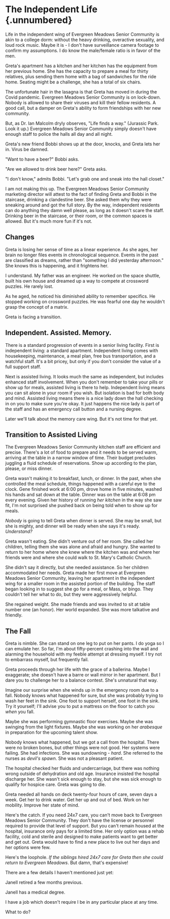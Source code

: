 # The Independent Life {.unnumbered}

Life in the independent wing of Evergreen Meadows Senior Community is akin to a college dorm: without the heavy drinking, overactive sexuality, and loud rock music. Maybe it is - I don't have surveillance camera footage to confirm my assumptions. I do know the male/female ratio is in favor of the men.

Greta's apartment has a kitchen and her kitchen has the equipment from her previous home. She has the capacity to prepare a meal for thirty relatives, plus sending them home with a bag of sandwiches for the ride home. Seating might be a challenge, she has a total of six chairs.

The unfortunate hair in the lasagna is that Greta has moved in during the Covid pandemic. Evergreen Meadows Senior Community is on lock-down. Nobody is allowed to share their viruses and kill their fellow residents. A good call, but a damper on Greta's ability to form friendships with her new community.

But, as Dr. Ian Malcolm dryly observes, "Life finds a way." (Jurassic Park. Look it up.) Evergreen Meadows Senior Community simply doesn't have enough staff to police the halls all day and all night.

Greta's new friend Bobbi shows up at the door, knocks, and Greta lets her in. Virus be damned.

"Want to have a beer?" Bobbi asks.

"Are we allowed to drink beer here?" Greta asks.

"I don't know," admits Bobbi. "Let's grab one and sneak into the hall closet."

I am not making this up. The Evergreen Meadows Senior Community marketing director will attest to the fact of finding Greta and Bobbi in the staircase, drinking a clandestine beer. She asked them why they were sneaking around and got the full story. By the way, independent residents can do anything they damn well please, as long as it doesn't scare the staff. Drinking beer in the staircase, or their room, or the common spaces is allowed. But it's much more fun if it's not.

## Changes

Greta is losing her sense of time as a linear experience. As she ages, her brain no longer files events in chronological sequence. Events in the past are classified as dreams, rather than "something I did yesterday afternoon." She knows this is happening, and it frightens her.

I understand. My father was an engineer. He worked on the space shuttle, built his own house and dreamed up a way to compete at crossword puzzles. He rarely lost.

As he aged, he noticed his diminished ability to remember specifics. He stopped working on crossword puzzles. He was fearful one day he wouldn't grasp the concept of a matrix.

Greta is facing a transition.

## Independent. Assisted. Memory.

There is a standard progression of events in a senior living facility. First is independent living: a standard apartment. Independent living comes with housekeeping, maintenance, a meal plan, free bus transportation, and a watchful staff. It's a bit pricey, but only if you don't consider the value of a full support staff.

Next is assisted living. It looks much the same as independent, but includes enhanced staff involvement. When you don't remember to take your pills or show up for meals, assisted living is there to help. Independent living means you can sit alone in your room if you wish. But isolation is bad for both body and mind. Assisted living means there is a nice lady down the hall checking in on you to make sure you're okay. It just happens the nice lady is part of the staff and has an emergency call button and a nursing degree.

Later we'll talk about the memory care wing. But it's not time for that yet.

## Transition to Assisted Living

The Evergreen Meadows Senior Community kitchen staff are efficient and precise. There's a lot of food to prepare and it needs to be served warm, arriving at the table in a narrow window of time. Their budget precludes juggling a fluid schedule of reservations. Show up according to the plan, please, or miss dinner.

Greta wasn't making it to breakfast, lunch, or dinner. In the past, when she controlled the meal schedule, things happened with a careful eye to the clock. Gene finished work at 6:00 pm, drove home in five minutes, washed his hands and sat down at the table. Dinner was on the table at 6:08 pm every evening. Given her history of running *her kitchen* in the way she saw fit, I'm not surprised she pushed back on being told when to show up for meals.

*Nobody* is going to tell Greta when dinner is served. She may be small, but she is mighty, and dinner will be ready when she says it's ready. *Understand?*

Greta wasn't eating. She didn't venture out of her room. She called her children, telling them she was alone and afraid and hungry. She wanted to return to her home where she knew where the kitchen was and where her friends were and where she could walk to St. Mary's Catholic Church.

She didn't say it directly, but she needed assistance. So her children accommodated her needs. Greta made her first move at Evergreen Meadows Senior Community, leaving her apartment in the independent wing for a smaller room in the assisted portion of the building. The staff began looking in to suggest she go for a meal, or Mass, or bingo. They couldn't tell her what to do, but they were aggressively helpful.

She regained weight. She made friends and was invited to sit at table number one (an honor). Her world expanded. She was more talkative and friendly.

## The Fall

Greta is nimble. She can stand on one leg to put on her pants. I do yoga so I can emulate her. So far, I'm about fifty-percent crashing into the wall and alarming the household with my feeble attempt at dressing myself. I try not to embarrass myself, but frequently fail.

Greta proceeds through her life with the grace of a ballerina. Maybe I exaggerate; she doesn't have a barre or wall mirror in her apartment. But I dare you to challenge her to a balance contest. She's unnatural that way.

Imagine our surprise when she winds up in the emergency room due to a fall. Nobody knows what happened for sure, but she was probably trying to wash her feet in the sink. One foot to support herself, one foot in the sink. Try it yourself; I'll advise you to put a mattress on the floor to catch you *when* you fall.

Maybe she was performing gymnastic floor exercises. Maybe she was swinging from the light fixtures. Maybe she was working on her *arabesque* in preparation for the upcoming talent show.

Nobody knows what happened, but we got a call from the hospital. There were no broken bones, but other things were not good. Her systems were failing. She had infections. She was sundowning - *hard*. She referred to the nurses as *devil's spawn*. She was not a pleasant patient.

The hospital checked her fluids and undercarriage, but there was nothing wrong outside of dehydration and old age. Insurance insisted the hospital discharge her. She wasn't sick enough to stay, but she was sick enough to qualify for hospice care. Greta was going to die.

Greta needed all hands on deck twenty-four hours of care, seven days a week. Get her to drink water. Get her up and out of bed. Work on her mobility. Improve her state of mind.

Here's the catch. If you need 24x7 care, you can't move back to Evergreen Meadows Senior Community. They don't have the license or personnel required to provide that level of support. But you can't remain housed at the hospital, insurance only pays for a limited time. Her only option was a rehab facility, cold and sterile and designed to make patients want to get better and get out. Greta would have to find a new place to live out her days and her options were few.

Here's the loophole. *If the siblings hired 24x7 care for Greta then she could return to Evergreen Meadows*. But damn, that's expensive!

There are a few details I haven't mentioned just yet:

Janell retired a few months previous.

Janell has a medical degree.

I have a job which doesn't require I be in any particular place at any time.

What to do?
